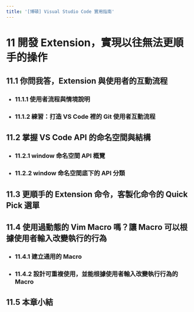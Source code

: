 ```yaml
---
title: '[博碩] Visual Studio Code 實用指南'
---
```


# 11 開發 Extension，實現以往無法更順手的操作
## 11.1 你問我答，Extension 與使用者的互動流程
  - ### 11.1.1 使用者流程與情境說明
  - ### 11.1.2 練習：打造 VS Code 裡的 Git 使用者互動流程

## 11.2 掌握 VS Code API 的命名空間與結構
  - ### 11.2.1 window 命名空間 API 概覽
  - ### 11.2.2 window 命名空間底下的 API 分類

## 11.3 更順手的 Extension 命令，客製化命令的 Quick Pick 選單

## 11.4 使用過動態的 Vim Macro 嗎？讓 Macro 可以根據使用者輸入改變執行的行為
  - ### 11.4.1 建立通用的 Macro
  - ### 11.4.2 設計可重複使用，並能根據使用者輸入改變執行行為的 Macro

## 11.5 本章小結